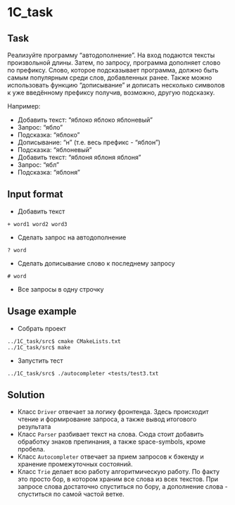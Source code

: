 # 1C_task

## Task

Реализуйте программу “автодополнение”.  На вход подаются тексты произвольной длины. Затем, по запросу, программа дополняет слово по префиксу. Слово, которое подсказывает программа, должно быть самым популярным среди слов, добавленных ранее. Также можно использовать функцию “дописывание” и дописать несколько символов к уже введённому префиксу получив, возможно, другую подсказку.

Например:
- Добавить текст: “яблоко яблоко яблоневый”
- Запрос: “ябло”
- Подсказка: “яблоко”
- Дописывание: “н” (т.е. весь префикс - “яблон”)
- Подсказка: “яблоневый”
- Добавить текст: “яблоня яблоня яблоня”
- Запрос: “ябл”
- Подсказка: “яблоня”

## Input format

- Добавить текст
```
+ word1 word2 word3
```

- Сделать запрос на автодополнение
```
? word
```

- Сделать дописывание слово к последнему запросу
```
# word
```

- Все запросы в одну строчку

## Usage example

- Собрать проект

```
../1C_task/src$ cmake CMakeLists.txt
../1C_task/src$ make
```

- Запустить тест

```
../1C_task/src$ ./autocompleter <tests/test3.txt
```

## Solution

- Класс `Driver` отвечает за логику фронтенда. Здесь происходит чтение и формирование запроса, а также вывод итогового результата 
- Класс `Parser` разбивает текст на слова. Сюда стоит добавить обработку знаков препинания, а также space-symbols, кроме пробела. 
- Класс `Autocompleter` отвечает за прием запросов к бэкенду и хранение промежуточных состояний.
- Класс `Trie` делает всю работу алгоритмическую работу. По факту это просто бор, в котором храним все слова из всех текстов. При запросе слова достаточно спуститься по бору, а дополнение слова - спуститься по самой частой ветке.